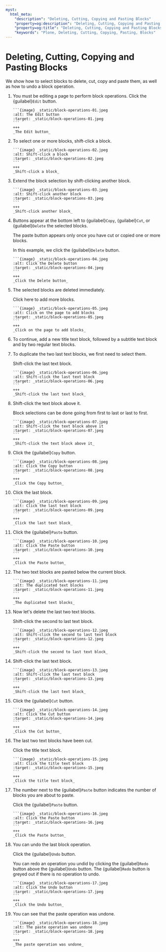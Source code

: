 ```yaml
---
myst:
  html_meta:
    "description": "Deleting, Cutting, Copying and Pasting Blocks"
    "property=og:description": "Deleting, Cutting, Copying and Pasting Blocks"
    "property=og:title": "Deleting, Cutting, Copying and Pasting Blocks"
    "keywords": "Plone, Deleting, Cutting, Copying, Pasting, Blocks"
---
```


# Deleting, Cutting, Copying and Pasting Blocks

We show how to select blocks to delete, cut, copy and paste them, as well as how to undo a block operation.

1. You must be editing a page to perform block operations. Click the {guilabel}`Edit` button.

   ````{card}
   ```{image} _static/block-operations-01.jpeg
   :alt: The Edit button
   :target: _static/block-operations-01.jpeg
   ```
   +++
   _The Edit button_
   ````

2. To select one or more blocks, shift-click a block.

   ````{card}
   ```{image} _static/block-operations-02.jpeg
   :alt: Shift-click a block
   :target: _static/block-operations-02.jpeg
   ```
   +++
   _Shift-click a block_
   ````

3. Extend the block selection by shift-clicking another block.

   ````{card}
   ```{image} _static/block-operations-03.jpeg
   :alt: Shift-click another block
   :target: _static/block-operations-03.jpeg
   ```
   +++
   _Shift-click another block_
   ````

4. Buttons appear at the bottom left to {guilabel}`Copy`, {guilabel}`Cut`, or {guilabel}`Delete` the selected blocks. 

    The paste button appears only once you have cut or copied one or more blocks. 

    In this example, we click the {guilabel}`Delete` button.

   ````{card}
   ```{image} _static/block-operations-04.jpeg
   :alt: Click the Delete button
   :target: _static/block-operations-04.jpeg
   ```
   +++
   _Click the Delete button_
   ````

5. The selected blocks are deleted immediately.

    Click here to add more blocks.

   ````{card}
   ```{image} _static/block-operations-05.jpeg
   :alt: Click on the page to add blocks
   :target: _static/block-operations-05.jpeg
   ```
   +++
   _Click on the page to add blocks_
   ````

6. To continue, add a new title text block, followed by a subtitle text block and by two regular text blocks.


7. To duplicate the two last text blocks, we first need to select them.

    Shift-click the last text block.

   ````{card}
   ```{image} _static/block-operations-06.jpeg
   :alt: Shift-click the last text block
   :target: _static/block-operations-06.jpeg
   ```
   +++
   _Shift-click the last text block_
   ````

8. Shift-click the text block above it.

    Block selections can be done going from first to last or last to first.

   ````{card}
   ```{image} _static/block-operations-07.jpeg
   :alt: Shift-click the text block above it
   :target: _static/block-operations-07.jpeg
   ```
   +++
   _Shift-click the text block above it_
   ````

9. Click the {guilabel}`Copy` button.

   ````{card}
   ```{image} _static/block-operations-08.jpeg
   :alt: Click the Copy button
   :target: _static/block-operations-08.jpeg
   ```
   +++
   _Click the Copy button_
   ````

10. Click the last block.

    ````{card}
    ```{image} _static/block-operations-09.jpeg
    :alt: Click the last text block
    :target: _static/block-operations-09.jpeg
    ```
    +++
    _Click the last text block_
    ````

11. Click the {guilabel}`Paste` button.

    ````{card}
    ```{image} _static/block-operations-10.jpeg
    :alt: Click the Paste button
    :target: _static/block-operations-10.jpeg
    ```
    +++
    _Click the Paste button_
    ````

12. The two text blocks are pasted below the current block.

    ````{card}
    ```{image} _static/block-operations-11.jpeg
    :alt: The duplicated text blocks
    :target: _static/block-operations-11.jpeg
    ```
    +++
    _The duplicated text blocks_
    ````

13. Now let's delete the last two text blocks.

    Shift-click the second to last text block.

    ````{card}
    ```{image} _static/block-operations-12.jpeg
    :alt: Shift-click the second to last text block
    :target: _static/block-operations-12.jpeg
    ```
    +++
    _Shift-click the second to last text block_
    ````

14. Shift-click the last text block.

    ````{card}
    ```{image} _static/block-operations-13.jpeg
    :alt: Shift-click the last text block
    :target: _static/block-operations-13.jpeg
    ```
    +++
    _Shift-click the last text block_
    ````

15. Click the {guilabel}`Cut` button.

    ````{card}
    ```{image} _static/block-operations-14.jpeg
    :alt: Click the Cut button
    :target: _static/block-operations-14.jpeg
    ```
    +++
    _Click the Cut button_
    ````

16. The last two text blocks have been cut. 

    Click the title text block.

    ````{card}
    ```{image} _static/block-operations-15.jpeg
    :alt: Click the title text block
    :target: _static/block-operations-15.jpeg
    ```
    +++
    _Click the title text block_
    ````

17. The number next to the {guilabel}`Paste` button indicates the number of blocks you are about to paste.

    Click the {guilabel}`Paste` button.

    ````{card}
    ```{image} _static/block-operations-16.jpeg
    :alt: Click the Paste button
    :target: _static/block-operations-16.jpeg
    ```
    +++
    _Click the Paste button_
    ````

18. You can undo the last block operation. 

    Click the {guilabel}`Undo` button.

    You can redo an operation you undid by clicking the {guilabel}`Redo` button above the {guilabel}`Undo` button. The {guilabel}`Redo` button is greyed out if there is no operation to undo. 

    ````{card}
    ```{image} _static/block-operations-17.jpeg
    :alt: Click the Undo button
    :target: _static/block-operations-17.jpeg
    ```
    +++
    _Click the Undo button_
    ````

19. You can see that the paste operation was undone.

    ````{card}
    ```{image} _static/block-operations-18.jpeg
    :alt: The paste operation was undone
    :target: _static/block-operations-18.jpeg
    ```
    +++
    _The paste operation was undone_
    ````
